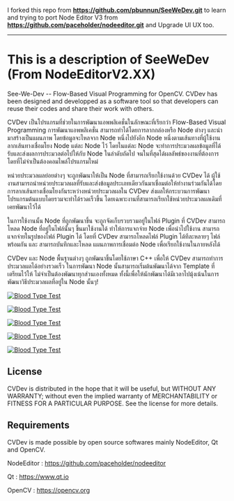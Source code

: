 I forked this repo from **https://github.com/pbunnun/SeeWeDev.git** to learn and trying to port Node Editor V3 from **https://github.com/paceholder/nodeeditor.git** and Upgrade UI UX too.


---------------------------------------------------------------------------------------------------------------------------------------------------
# **This is a description of SeeWeDev (From NodeEditorV2.XX)**

See-We-Dev  --  Flow-Based Visual Programming for OpenCV. CVDev has been designed and developped as a software tool so that developers can reuse their codes and share their work with others. 

CVDev เป็นโปรแกรมที่ช่วยในการพัฒนาแอพพลิเคชั่นในลักษณะที่เรียกว่า Flow-Based Visual Programming การพัฒนาแอพพลิเคชั่น สามารถทำได้โดยการลากกล่องหรือ Node ต่างๆ และนำมาสร้างเป็นแผนภาพ โดยข้อมูลจะไหลจาก Node หนึ่งไปยังอีก Node หนึ่งตามเส้นทางที่ผู้ใช้งานลากเส้นทางเชื่อมโยง Node แต่ละ Node ไว้ โดยในแต่ละ Node จะทำการประมวลผลข้อมูลที่ได้รับและส่งผลการประมวลต่อไปให้กับ Node ในลำดับถัดไป จนในที่สุดได้ผลลัพธ์ของงานที่ต้องการ โดยที่ไม่จำเป็นต้องคอมไพล์โปรแกรมใหม่

หน่วยประมวลผลย่อยต่างๆ จะถูกพัฒนาให้เป็น Node ที่สามารถเรียกใช้งานด้วย CVDev ได้ ผู้ใช้งานสามารถนำหน่วยประมวลผลที่รับและส่งข้อมูลประเภทเดียวกันมาเชื่อมต่อให้ทำงานร่วมกันได้โดยการลากเส้นทางเชื่อมโยงกันระหว่างหน่วยประมวลผลใน CVDev ส่งผลให้กระบวนการพัฒนาโปรแกรมต้นแบบโดยรวมจะทำได้รวดเร็วขึ้น โดยเฉพาะงานที่สามารถเรียกใช้หน่วยประมวลผลเดิมที่เคยพัฒนาไว้ได้

ในการใช้งานนั้น Node ที่ถูกพัฒนาขึ้น จะถูกจัดเก็บรวบรวมอยู่ในไฟล์ Plugin ที่ CVDev สามารถโหลด Node ที่อยู่ในไฟล์นั้นๆ ขึ้นมาใช้งานได้ ทำให้การแจกจ่าย Node เพื่อนำไปใช้งาน สามารถแจกจ่ายในรูปของไฟล์ Plugin ได้ โดยที่ CVDev สามารถโหลดไฟล์ Plugin ได้ทีละหลายๆ ไฟล์พร้อมกัน และ สามารถบันทึกและโหลด แผนภาพการเชื่อมต่อ Node เพื่อเรียกใช้งานในภายหลังได้

CVDev และ Node พื้นฐานต่างๆ ถูกพัฒนาขึ้นโดยใช้ภาษา C++ เพื่อให้ CVDev สามารถทำการประมวลผลได้อย่างรวดเร็ว ในการพัฒนา Node นั้นสามารถเริ่มต้นพัฒนาได้จาก Template ที่เตรียมไว้ให้ ไม่จำเป็นต้องพัฒนาทุกส่วนเองทั้งหมด ทั้งนี้เพื่อให้นักพัฒนาได้มีเวลาไปมุ้งเน้นในการพัฒนาวิธีประมวลผลที่อยู่ใน Node นั้นๆ!

[![Blood Type Test](https://img.youtube.com/vi/cvRiDyQiHgA/0.jpg)](https://www.youtube.com/watch?v=cvRiDyQiHgA)

[![Blood Type Test](https://img.youtube.com/vi/4ygVRSnO750/0.jpg)](https://www.youtube.com/watch?v=4ygVRSnO750)

[![Blood Type Test](https://img.youtube.com/vi/PIxWVjwQGSs/0.jpg)](https://www.youtube.com/watch?v=PIxWVjwQGSs)

[![Blood Type Test](https://img.youtube.com/vi/fa7johYZEeQ/0.jpg)](https://www.youtube.com/watch?v=fa7johYZEeQ)

[![Blood Type Test](https://img.youtube.com/vi/cNzBbehysp4/0.jpg)](https://www.youtube.com/watch?v=cNzBbehysp4)

## License
CVDev is distributed in the hope that it will be useful, but WITHOUT ANY WARRANTY; without even the implied warranty of MERCHANTABILITY or FITNESS FOR A PARTICULAR PURPOSE. See the license for more details.

## Requirements
CVDev is made possible by open source softwares mainly NodeEditor, Qt and OpenCV.

NodeEditor : https://github.com/paceholder/nodeeditor

Qt : https://www.qt.io 

OpenCV : https://opencv.org
